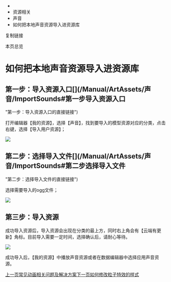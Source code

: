   * [](/)
  * 资源相关
  * 声音
  * 如何把本地声音资源导入进资源库

复制链接

本页总览

# 如何把本地声音资源导入进资源库

## 第一步：导入资源入口[​](/Manual/ArtAssets/声音/ImportSounds#第一步导入资源入口
"第一步：导入资源入口的直接链接")

打开编辑器【我的资源】，选择【声音】，找到要导入的模型资源对应的分类，点击右键，选择【导入用户资源】；

![](/assets/images/声音-a5dec66b6018bcfa45cdf93678ca760a.png)

## 第二步：选择导入文件[​](/Manual/ArtAssets/声音/ImportSounds#第二步选择导入文件
"第二步：选择导入文件的直接链接")

选择需要导入的ogg文件；

![](/assets/images/导入用户资源-bb682a384f1ffd82bceebc62bed1da10.png)

## 第三步：导入资源[​](/Manual/ArtAssets/声音/ImportSounds#第三步导入资源 "第三步：导入资源的直接链接")

成功导入资源后，导入资源会出现在分类的最上方，同时右上角会有【云端有更新】角标。目前导入需要一定时间，选择确认后，请耐心等待。

![](/assets/images/选择资源-0397f31d38a151289a7306239221a43e.png)

成功导入后，【我的资源】中播放声音资源或者在数据编辑器中选择应用声音资源。

[上一页常见动画相关问题及解决方案](/Manual/ArtAssets/动画/Questions)[下一页如何修改粒子特效的样式](/Manual/ArtAssets/粒子特效/EditParticleEffects)


